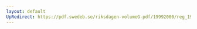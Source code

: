 ```yaml
---
layout: default
UpRedirect: https://pdf.swedeb.se/riksdagen-volumeG-pdf/19992000/reg_19992000/reg_19992000_0205.pdf
---
```

